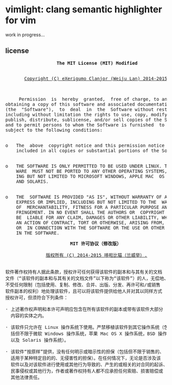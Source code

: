 # vimlight: clang semantic highlighter for vim
work in progress...

## license
<pre style="font-family: monospace;">
                   <b>The MIT License (MIT) Modified</b>


       <u>Copyright (C) eXerigumo Clanjor (Weiju Lan) 2014-2015.</u>



     Permission  is  hereby  granted,  free of charge, to any person
obtaining a copy of this software and associated documentation files
(the  "Software"),  to  deal  in  the  Software without restriction,
including without limitation the rights to use, copy, modify, merge,
publish, distribute, sublicense, and/or sell copies of the Software,
and to permit persons to whom the Software is furnished  to  do  so,
subject to the following conditions:


o   The  above  copyright notice and this permission notice shall be
    included in all copies or substantial portions of the Software.


o   THE SOFTWARE IS ONLY PERMITTED TO BE USED UNDER LINUX. THE SOFT-
    WARE  MUST NOT BE PORTED TO ANY OTHER OPERATING SYSTEMS, INCLUD-
    ING BUT NOT LIMITED TO MICROSOFT WINDOWS, APPLE MAC  OS  X,  BSD
    AND SOLARIS.


o   THE  SOFTWARE IS PROVIDED "AS IS", WITHOUT WARRANTY OF ANY KIND,
    EXPRESS OR IMPLIED, INCLUDING BUT NOT LIMITED TO THE  WARRANTIES
    OF  MERCHANTABILITY, FITNESS FOR A PARTICULAR PURPOSE AND NONIN-
    FRINGEMENT. IN NO EVENT SHALL THE AUTHORS OR  COPYRIGHT  HOLDERS
    BE  LIABLE FOR ANY CLAIM, DAMAGES OR OTHER LIABILITY, WHETHER IN
    AN ACTION OF CONTRACT, TORT OR OTHERWISE, ARISING FROM,  OUT  OF
    OR  IN CONNECTION WITH THE SOFTWARE OR THE USE OR OTHER DEALINGS
    IN THE SOFTWARE.
</pre>

<pre style="font-family: monospace;">
                        <b>MIT 许可协议（修改版）</b>

               <u>版权所有 (C) 2014-2015 哆啦比猫（兰威举）.</u>


软件著作权持有人据此条款，授权许可任何获得该软件的副本和与其有关的文档
文件（“该软件的副本和与其有关的文档文件”以下称为“该软件”）的人，无偿地、
不受任何限制（包括使用、复制、修改、合并、出版、分发、再许可和/或销售
软件副本的权利）地处理该软件，且可以将该软件提供给他人并对其以同样方式
授权许可，但须符合下列条件：

· 上述著作权声明和本许可声明应包含在所有该软件的副本或带有该软件大部分
  内容的实体之内。

· 该软件只允许在 Linux 操作系统下使用。严禁移植该软件到其它操作系统（包
  括但不限于微软 Windows 操作系统，苹果 Mac OS X 操作系统，BSD 操作系统
  以及 Solaris 操作系统）。

· 该软件“按原样”提供，没有任何明示或暗示性的担保（包括但不限于销售的、
  适用于某种特定目的的、无侵害性的担保）。在任何情况下，无论是否涉及该
  软件以及对该软件进行使用或其他行为导致的、产生的或相关的对合同的起诉、
  民事侵权或其他行为，作者或著作权持有人都不应承担任何索赔、损害赔偿或
  其他法律责任。
</pre>

